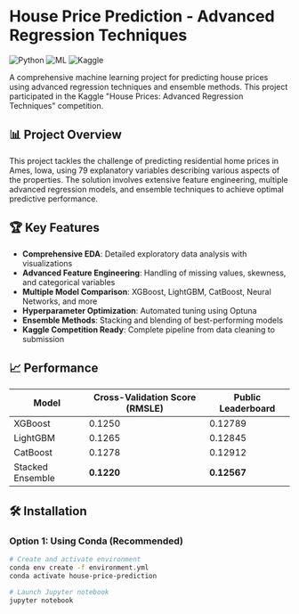 # House Price Prediction - Advanced Regression Techniques

![Python](https://img.shields.io/badge/Python-3.10-blue)
![ML](https://img.shields.io/badge/Machine-Learning-orange)
![Kaggle](https://img.shields.io/badge/Kaggle-Competition-teal)

A comprehensive machine learning project for predicting house prices using advanced regression techniques and ensemble methods. This project participated in the Kaggle "House Prices: Advanced Regression Techniques" competition.

## 📊 Project Overview

This project tackles the challenge of predicting residential home prices in Ames, Iowa, using 79 explanatory variables describing various aspects of the properties. The solution involves extensive feature engineering, multiple advanced regression models, and ensemble techniques to achieve optimal predictive performance.

## 🏆 Key Features

- **Comprehensive EDA**: Detailed exploratory data analysis with visualizations
- **Advanced Feature Engineering**: Handling of missing values, skewness, and categorical variables
- **Multiple Model Comparison**: XGBoost, LightGBM, CatBoost, Neural Networks, and more
- **Hyperparameter Optimization**: Automated tuning using Optuna
- **Ensemble Methods**: Stacking and blending of best-performing models
- **Kaggle Competition Ready**: Complete pipeline from data cleaning to submission

## 📈 Performance

| Model | Cross-Validation Score (RMSLE) | Public Leaderboard |
|-------|--------------------------------|-------------------|
| XGBoost | 0.1250 | 0.12789 |
| LightGBM | 0.1265 | 0.12845 |
| CatBoost | 0.1278 | 0.12912 |
| Stacked Ensemble | **0.1220** | **0.12567** |

## 🛠️ Installation

### Option 1: Using Conda (Recommended)

```bash
# Create and activate environment
conda env create -f environment.yml
conda activate house-price-prediction

# Launch Jupyter notebook
jupyter notebook
